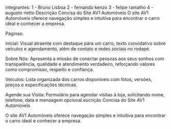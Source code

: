 integrantes: 1 - Bruno Lisboa 2 - fernando kenzo 3 - felipe ramalho 4 - augusto netto
Descrição Concisa do Site AV1 Automóveis
O site AV1 Automóveis oferece navegação simples e intuitiva para encontrar o carro ideal e conhecer a empresa.

Páginas:

Inicial: Visual atraente com destaque para um carro, texto convidativo sobre veículos e agendamento, além de contato e redes sociais no rodapé.

Sobre Nós: Apresenta a missão de conectar pessoas aos seus sonhos com transparência, qualidade e atendimento verdadeiro, reforçando valores como compromisso, respeito e confiança.

Veículos: Lista organizada dos carros disponíveis com fotos, versões, preços e especificações técnicas.

Agende sua Visita: Formulário para agendar visitas à loja, solicitando nome, telefone, data e mensagem opcional.escrição Concisa do Site AV1 Automóveis

O site AV1 Automóveis oferece navegação simples e intuitiva para encontrar o carro ideal e conhecer a empresa.
